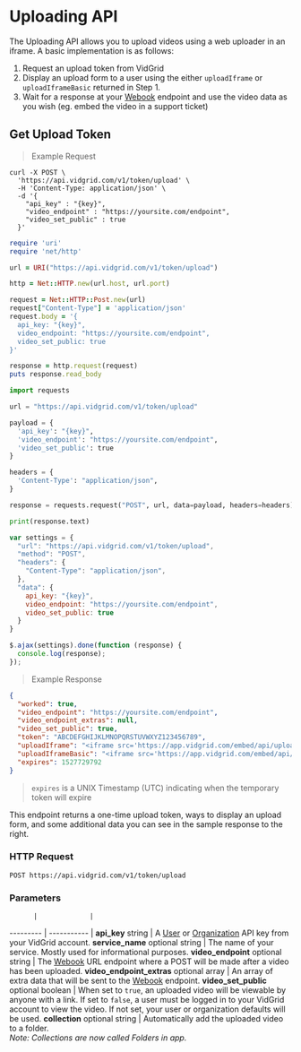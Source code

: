 # Uploading API

The Uploading API allows you to upload videos using a web uploader in an iframe. A basic implementation is as follows:

1. Request an upload token from VidGrid
2. Display an upload form to a user using the either `uploadIframe` or `uploadIframeBasic` returned in Step 1.
3. Wait for a response at your [Webook](#webhooks) endpoint and use the video data as you wish (eg. embed the video in a support ticket)

## Get Upload Token

> Example Request

```shell
curl -X POST \
  'https://api.vidgrid.com/v1/token/upload' \
  -H 'Content-Type: application/json' \
  -d '{
    "api_key" : "{key}",
    "video_endpoint" : "https://yoursite.com/endpoint",
    "video_set_public" : true
  }'
```

```ruby
require 'uri'
require 'net/http'

url = URI("https://api.vidgrid.com/v1/token/upload")

http = Net::HTTP.new(url.host, url.port)

request = Net::HTTP::Post.new(url)
request["Content-Type"] = 'application/json'
request.body = '{
  api_key: "{key}",
  video_endpoint: "https://yoursite.com/endpoint",
  video_set_public: true
}'

response = http.request(request)
puts response.read_body
```

```python
import requests

url = "https://api.vidgrid.com/v1/token/upload"

payload = {
  'api_key': "{key}",
  'video_endpoint': "https://yoursite.com/endpoint",
  'video_set_public': true
}

headers = {
  'Content-Type': "application/json",
}

response = requests.request("POST", url, data=payload, headers=headers)

print(response.text)
```

```javascript
var settings = {
  "url": "https://api.vidgrid.com/v1/token/upload",
  "method": "POST",
  "headers": {
    "Content-Type": "application/json",
  },
  "data": {
    api_key: "{key}",
    video_endpoint: "https://yoursite.com/endpoint",
    video_set_public: true
  }
}

$.ajax(settings).done(function (response) {
  console.log(response);
});
```

> Example Response

```json
{
  "worked": true,
  "video_endpoint": "https://yoursite.com/endpoint",
  "video_endpoint_extras": null,
  "video_set_public": true,
  "token": "ABCDEFGHIJKLMNOPQRSTUVWXYZ123456789",
  "uploadIframe": "<iframe src='https://app.vidgrid.com/embed/api/uploader/ABCDEFGHIJKLMNOPQRSTUVWXYZ123456789'></iframe>",
  "uploadIframeBasic": "<iframe src='https://app.vidgrid.com/embed/api/uploader/ABCDEFGHIJKLMNOPQRSTUVWXYZ123456789?uploaderType=basic></iframe>",
  "expires": 1527729792
}
```

> `expires` is a UNIX Timestamp (UTC) indicating when the temporary token will expire

This endpoint returns a one-time upload token, ways to display an upload form, and some additional data you can see in the sample response to the right.

### HTTP Request

`POST https://api.vidgrid.com/v1/token/upload`

### Parameters

          |             |
--------- | ----------- |
**api_key** string | A [User](#api-key-types) or [Organization](#api-key-types) API key from your VidGrid account.
**service_name** optional string | The name of your service. Mostly used for informational purposes.
**video_endpoint** optional string | The [Webook](#webhooks) URL endpoint where a POST will be made after a video has been uploaded.
**video_endpoint_extras** optional array | An array of extra data that will be sent to the [Webook](#webhooks) endpoint.
**video_set_public** optional boolean | When set to `true`, an uploaded video will be viewable by anyone with a link. If set to `false`, a user must be logged in to your VidGrid account to view the video. If not set, your user or organization defaults will be used.
**collection** optional string | Automatically add the uploaded video to a folder. <br> *Note: Collections are now called Folders in app.*
